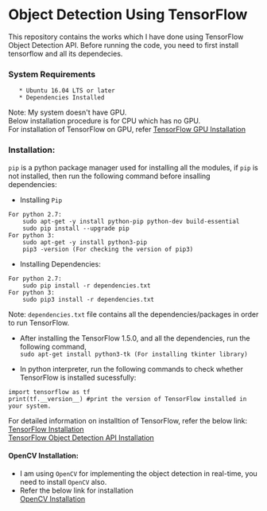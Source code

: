 # Object Detection Using TensorFlow  
This repository contains the works which I have done using TensorFlow Object Detection API. Before running the code, you need to first install tensorflow and all its dependecies.  

### System Requirements ###
``` 
   * Ubuntu 16.04 LTS or later  
   * Dependencies Installed  
```
Note: My system doesn't have GPU.  
Below installation procedure is for CPU which has no GPU.  
For installation of TensorFlow on GPU, refer [TensorFlow GPU Installation](https://www.tensorflow.org/install/)  

### Installation: ###

``pip`` is a python package manager used for installing all the modules, if ``pip`` is not installed, then run the following command before insalling dependencies:  

 * Installing ```Pip```  
```
For python 2.7:
	sudo apt-get -y install python-pip python-dev build-essential  
	sudo pip install --upgrade pip  
For python 3:  
	sudo apt-get -y install python3-pip  
	pip3 -version (For checking the version of pip3)  
```
 * Installing Dependencies:  
```
For python 2.7:  
	sudo pip install -r dependencies.txt  
For python 3:  
	sudo pip3 install -r dependencies.txt  
```
Note: ```dependencies.txt``` file contains all the dependencies/packages in order to run TensorFlow.  
* After installing the TensorFlow 1.5.0, and all the dependencies, run the following command,  
	``sudo apt-get install python3-tk (For installing tkinter library)``  

* In python interpreter, run the following commands to check whether TensorFlow is installed sucessfully:  
```
import tensorflow as tf
print(tf.__version__) #print the version of TensorFlow installed in your system.
```

For detailed information on installtion of TensorFlow, refer the below link:  
[TensorFlow Installation](https://www.tensorflow.org/install/)  
[TensorFlow Object Detection API Installation](https://github.com/tensorflow/models/blob/master/research/object_detection/g3doc/installation.md)

#### OpenCV Installation: ####
* I am using ``OpenCV`` for implementing the object detection in real-time, you need to install ``OpenCV`` also.  
* Refer the below link for installation  
[OpenCV Installation](https://www.pyimagesearch.com/2016/10/24/ubuntu-16-04-how-to-install-opencv/)  

